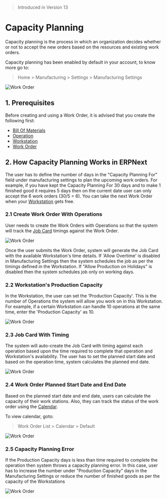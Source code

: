 <!-- add-breadcrumbs -->

> Introduced in Version 13

# Capacity Planning

Capacity planning is the process in which an organization decides whether or not to accept the new orders based on the resources and existing work orders.

Capacity planning has been enabled by default in your account, to know more go to:

> Home > Manufacturing > Settings > Manufacturing Settings

<img class="screenshot" alt="Work Order" src="{{docs_base_url}}/v13/assets/img/manufacturing/capacity_planning_settings.png">

## 1. Prerequisites
Before creating and using a Work Order, it is advised that you create the following first:

* [Bill Of Materials](/docs/v13/user/manual/en/manufacturing/bill-of-materials)
* [Operation](/docs/v13/user/manual/en/manufacturing/operation)
* [Workstation](/docs/v13/user/manual/en/manufacturing/workstation)
* [Work Order](/docs/v13/user/manual/en/manufacturing/work-order)

## 2. How Capacity Planning Works in ERPNext
The user has to define the number of days in the "Capacity Planning For" field under manufacturing settings to plan the upcoming work orders. For example, if you have kept the Capacity Planning For 30 days and to make 1 finished good it requires 5 days then on the current date user can only accept the 6 work orders (30/5 = 6). You can take the next Work Order when your [Workstation](/docs/v13/user/manual/en/manufacturing/workstation) gets free.

### 2.1 Create Work Order With Operations
User needs to create the Work Orders with Operations so that the system will track the [Job Card](/docs/v13/user/manual/en/manufacturing/job-card) timings against the Work Order.

<img class="screenshot" alt="Work Order" src="{{docs_base_url}}/v13/assets/img/manufacturing/work_order_with_operations.png">

Once the user submits the Work Order, system will generate the Job Card with the available Workstation's time details. If 'Allow Overtime' is disabled in Manufacturing Settings then the system schedules the job as per the timings defined in the Workstation. If "Allow Production on Holidays" is disabled then the system schedules job only on working days.

### 2.2 Workstation's Production Capacity

In the Workstation, the user can set the 'Production Capacity'. This is the number of Operations the system will allow you work on in this Workstation. For example, if a certain Workstation can handle 10 operations at the same time, enter the 'Production Capacity' as 10.

<img class="screenshot" alt="Work Order" src="{{docs_base_url}}/v13/assets/img/manufacturing/work_station_capacity.png">

### 2.3 Job Card With Timing
The system will auto-create the Job Card with timing against each operation based upon the time required to complete that operation and Workstation's availability. The user has to set the planned start date and based on the operation time, system calculates the planned end date.

<img class="screenshot" alt="Work Order" src="{{docs_base_url}}/v13/assets/img/manufacturing/job_card_timing.png">

### 2.4 Work Order Planned Start Date and End Date
Based on the planned start date and end date, users can calculate the capacity of their work stations. Also, they can track the status of the work order using the [Calendar](/docs/v13/user/manual/en/using-erpnext/calendar).

To view calendar, goto:

> Work Order List > Calendar > Default

<img class="screenshot" alt="Work Order" src="{{docs_base_url}}/v13/assets/img/manufacturing/work_order_calendar.png">

### 2.5 Capacity Planning Error
If the Production Capacity days is less than time required to complete the operation then system throws a capacity planning error. In this case, user has to increase the number under "Production Capacity" days in the Manufacturing Settings or reduce the number of finished goods as per the capacity of the Workstations

<img class="screenshot" alt="Work Order" src="{{docs_base_url}}/v13/assets/img/manufacturing/capacity_planning_error.png">
